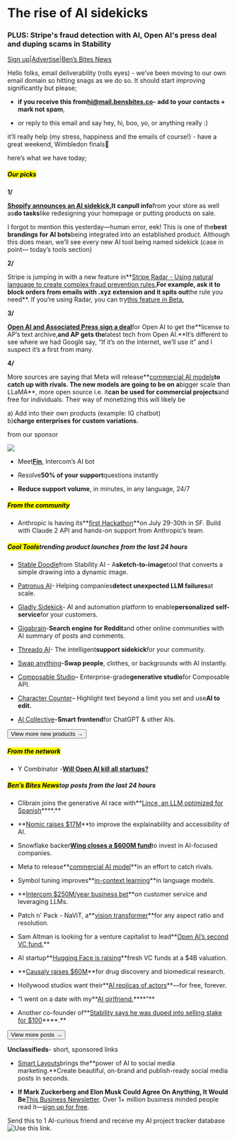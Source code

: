 # The rise of AI sidekicks

### PLUS: Stripe's fraud detection with AI, Open AI's press deal and duping scams in Stability

[Sign up](https://www.bensbites.co/?utm_source=bensbites\&utm_medium=referral\&utm_campaign=the-rise-of-ai-sidekicks)|[Advertise](https://sponsor.bensbites.co/?utm_source=bensbites\&utm_medium=referral\&utm_campaign=the-rise-of-ai-sidekicks)|[Ben’s Bites News](https://news.bensbites.co/?utm_source=bensbites\&utm_medium=referral\&utm_campaign=the-rise-of-ai-sidekicks)

Hello folks, email deliverability (rolls eyes) - we’ve been moving to our own email domain so hitting snags as we do so. It should start improving significantly but please;

- **if you receive this from**[**hi@mail.bensbites.co**](mailto:hi@mail.bensbites.co)**- add to your contacts + mark not spam**,

- or reply to this email and say hey, hi, boo, yo, or anything really :)

it’ll really help (my stress, happiness and the emails of course!) - have a great weekend, Wimbledon finals🎾

here’s what we have today;

##### <mark>**Our picks**</mark>

**1/**

**[Shopify announces an AI sidekick.](https://twitter.com/tobi/status/1679114154756669441?utm_source=bensbites\&utm_medium=referral\&utm_campaign=the-rise-of-ai-sidekicks)**It can**pull info**from your store as well as**do tasks**like redesigning your homepage or putting products on sale.

I forgot to mention this yesterday—human error, eek! This is one of the**best brandings for AI bots**being integrated into an established product. Although this does mean, we’ll see every new AI tool being named sidekick (case in point— today’s tools section)

**2/**

Stripe is jumping in with a new feature in\*\*[Stripe Radar - Using natural language to create complex fraud prevention rules.](https://twitter.com/stripe/status/1679522902591373312?utm_source=bensbites\&utm_medium=referral\&utm_campaign=the-rise-of-ai-sidekicks)**For example, ask it to block orders from emails with .xyz extension and it spits out**the rule you need\*\*. If you’re using Radar, you can try[this feature in Beta.](https://docs.google.com/forms/d/e/1FAIpQLScQOcx9qqF-67ch4lNzkk1C-HgF03Frlqe1ajAdb8QltalyGg/viewform?usp=send_form\&utm_source=bensbites\&utm_medium=referral\&utm_campaign=the-rise-of-ai-sidekicks)

**3/**

[**Open AI and Associated Press sign a deal**](https://www.ap.org/press-releases/2023/ap-open-ai-agree-to-share-select-news-content-and-technology-in-new-collaboration?utm_source=bensbites\&utm_medium=referral\&utm_campaign=the-rise-of-ai-sidekicks)for Open AI to get the\*\*license to AP’s text archive,**and AP gets the**latest tech from Open AI.\*\*It’s different to see where we had Google say, “If it’s on the internet, we’ll use it” and I suspect it’s a first from many.

**4/**

More sources are saying that Meta will release\*\*[commercial AI models](https://archive.is/WS877?utm_source=bensbites\&utm_medium=referral\&utm_campaign=the-rise-of-ai-sidekicks)**to catch up with rivals. The new models are going to be on a**bigger scale than LLaMA\*\*, more open source i.e. it**can be used for commercial projects**and free for individuals. Their way of monetizing this will likely be

a) Add into their own products (example: IG chatbot)\
b)**charge enterprises for custom variations.**

from our sponsor

[![](https://media.beehiiv.com/cdn-cgi/image/fit=scale-down,format=auto,onerror=redirect,quality=80/uploads/asset/file/59dc5018-0556-4351-95d0-e2c00e263dda/Group_23.png)](https://www.intercom.com/fin?utm_source=external-newsletter\&utm_medium=email\&utm_content=bensbites)

- Meet[**Fin**](https://www.intercom.com/fin?utm_source=external-newsletter\&utm_medium=email\&utm_content=bensbites), Intercom’s AI bot

- Resolve**50% of your support**questions instantly

- **Reduce support volume**, in minutes, in any language, 24/7

##### <mark>**From the community**</mark>

- Anthropic is having its\*\*[first Hackathon](https://partiful.com/e/WLszTLRL4ftfhEqBtKGD?utm_source=bensbites\&utm_medium=referral\&utm_campaign=the-rise-of-ai-sidekicks)\*\*on July 29-30th in SF. Build with Claude 2 API and hands-on support from Anthropic’s team.

##### <mark>**Cool Tools**</mark>trending product launches from the last 24 hours

- [Stable Doodle](https://stability.ai/blog/clipdrop-launches-stable-doodle?utm_source=bensbites\&utm_medium=referral\&utm_campaign=the-rise-of-ai-sidekicks)from Stability AI - A**sketch-to-image**tool that converts a simple drawing into a dynamic image.

- [Patronus AI](https://www.patronus.ai/?utm_source=bensbites\&utm_medium=referral\&utm_campaign=the-rise-of-ai-sidekicks)- Helping companies**detect unexpected LLM failures**at scale.

- [Gladly Sidekick](https://www.gladly.com/blog/introducing-gladlys-new-ai-and-automation-platform/?utm_source=bensbites\&utm_medium=referral\&utm_campaign=the-rise-of-ai-sidekicks)- AI and automation platform to enable**personalized self-service**for your customers.

- [Gigabrain](https://thegigabrain.com/?utm_source=bensbites\&utm_medium=referral\&utm_campaign=the-rise-of-ai-sidekicks)-**Search engine for Reddit**and other online communities with AI summary of posts and comments.

- [Threado AI](https://www.threado.com/ai?utm_source=bensbites\&utm_medium=referral\&utm_campaign=the-rise-of-ai-sidekicks)- The intelligent**support sidekick**for your community.

- [Swap anything](https://imgcreator.zmo.ai/ai-generator?type=SWAP_ANYTHING\&utm_source=bensbites\&utm_medium=referral\&utm_campaign=the-rise-of-ai-sidekicks)–**Swap people**, clothes, or backgrounds with AI instantly.

- [Composable Studio](https://www.conektto.io/?utm_source=bensbites\&utm_medium=referral\&utm_campaign=the-rise-of-ai-sidekicks)– Enterprise-grade**generative studio**for Composable API.

- [Character Counter](https://originality.ai/character-counter?utm_source=bensbites\&utm_medium=referral\&utm_campaign=the-rise-of-ai-sidekicks)– Highlight text beyond a limit you set and use**AI to edit.**

- [AI Collective](https://getaicollective.in/?utm_source=bensbites\&utm_medium=referral\&utm_campaign=the-rise-of-ai-sidekicks)–**Smart frontend**for ChatGPT & other AIs.

[<button>View more new products →</button>](https://news.bensbites.co/tags/show?utm_source=bensbites\&utm_medium=referral\&utm_campaign=the-rise-of-ai-sidekicks)

##### <mark>**From the network**</mark>

- Y Combinator -**[Will Open AI kill all startups?](https://www.youtube.com/watch?v=smHw9kEwcgM\&utm_source=bensbites\&utm_medium=referral\&utm_campaign=the-rise-of-ai-sidekicks)**

##### <mark>**Ben’s Bites News**</mark>top posts from the last 24 hours

- Clibrain joins the generative AI race with\*\*[Lince, an LLM optimized for Spanish](https://techcrunch.com/2023/07/12/lince-llm/?tpcc=tcplustwitter\&utm_source=bensbites\&utm_medium=referral\&utm_campaign=the-rise-of-ai-sidekicks)\*\*\*\*.\*\*

- \*\*[Nomic raises $17M](https://home.nomic.ai/blog?utm_source=bensbites\&utm_medium=referral\&utm_campaign=the-rise-of-ai-sidekicks)\*\*to improve the explainability and accessibility of AI.

- Snowflake backer[**Wing closes a $600M fund**](https://www.bloomberg.com/news/articles/2023-07-13/snowflake-backer-wing-closes-600-million-ai-focused-fund?utm_source=bensbites\&utm_medium=referral\&utm_campaign=the-rise-of-ai-sidekicks#xj4y7vzkg)to invest in AI-focused companies.

- Meta to release\*\*[commercial AI model](https://archive.is/WS877?utm_source=bensbites\&utm_medium=referral\&utm_campaign=the-rise-of-ai-sidekicks)\*\*in an effort to catch rivals.

- Symbol tuning improves\*\*[in-context learning](https://ai.googleblog.com/2023/07/symbol-tuning-improves-in-context.html?m=1\&utm_source=bensbites\&utm_medium=referral\&utm_campaign=the-rise-of-ai-sidekicks)\*\*in language models.

- \*\*[Intercom $250M/year business bet](https://sacra.com/research/intercom-ai-flywheel/?utm_source=bensbites\&utm_medium=referral\&utm_campaign=the-rise-of-ai-sidekicks)\*\*on customer service and leveraging LLMs.

- Patch n' Pack - NaViT, a\*\*[vision transformer](https://huggingface.co/papers/2307.06304?utm_source=bensbites\&utm_medium=referral\&utm_campaign=the-rise-of-ai-sidekicks)\*\*for any aspect ratio and resolution.

- Sam Altman is looking for a venture capitalist to lead\*\*[Open AI’s second VC fund.](https://www.theinformation.com/articles/who-could-lead-openais-vc-fund?utm_source=bensbites\&utm_medium=referral\&utm_campaign=the-rise-of-ai-sidekicks)\*\*

- AI startup\*\*[Hugging Face is raising](https://www.forbes.com/sites/alexkonrad/2023/07/13/ai-startup-hugging-face-raising-funds-4-billion-valuation/?sh=6bf2989f7f7a\&utm_source=bensbites\&utm_medium=referral\&utm_campaign=the-rise-of-ai-sidekicks)\*\*fresh VC funds at a $4B valuation.

- \*\*[Causaly raises $60M](https://techcrunch.com/2023/07/13/causaly-an-ai-platform-for-drug-discovery-and-biomedical-research-raises-60m/?utm_source=bensbites\&utm_medium=referral\&utm_campaign=the-rise-of-ai-sidekicks)\*\*for drug discovery and biomedical research.

- Hollywood studios want their\*\*[AI replicas of actors](https://www.theverge.com/2023/7/13/23794224/sag-aftra-actors-strike-ai-image-rights?utm_source=bensbites\&utm_medium=referral\&utm_campaign=the-rise-of-ai-sidekicks)\*\*—for free, forever.

- “I went on a date with my\*\*[AI girlfriend.](https://www.youtube.com/watch?v=ZTTPoZe7clA\&utm_source=bensbites\&utm_medium=referral\&utm_campaign=the-rise-of-ai-sidekicks)\*\*\*\*”\*\*

- Another co-founder of\*\*[Stability says he was duped into selling stake for $100](https://www.bloomberg.com/news/articles/2023-07-13/stability-ai-co-founder-says-he-was-duped-into-selling-stake-in-unicorn-for-100?utm_source=bensbites\&utm_medium=referral\&utm_campaign=the-rise-of-ai-sidekicks#xj4y7vzkg)\*\*\*\*.\*\*

[<button>View more posts →</button>](https://news.bensbites.co/tags/news/trending?utm_source=bensbites\&utm_medium=referral\&utm_campaign=the-rise-of-ai-sidekicks)

**Unclassifieds**- short, sponsored links

- [Smart Layouts](https://designstripe.com/layouts?utm_source=bensbites\&utm_medium=referral\&utm_campaign=the-rise-of-ai-sidekicks)brings the\*\*power of AI to social media marketing.\*\*Create beautiful, on-brand and publish-ready social media posts in seconds.

- **If Mark Zuckerberg and Elon Musk Could Agree On Anything, It Would Be**[This Business Newsletter](https://thedailyupside.com/welcome/?utm_source=BensBitesClassified\&utm_medium=Newsletter\&utm_content=B). Over 1+ million business minded people read it—[sign up for free](https://thedailyupside.com/welcome/?utm_source=BensBitesClassified\&utm_medium=Newsletter\&utm_content=B).

Send this to 1 AI-curious friend and receive my AI project tracker database![Use this link.](https://flight.beehiiv.net/v2/clicks/eyJhbGciOiJIUzI1NiIsInR5cCI6IkpXVCJ9.eyJ1cmwiOiJodHRwczovL2JlbnNiaXRlcy5iZWVoaWl2LmNvbS9zdWJzY3JpYmU_cmVmPVBMQUNFSE9MREVSIiwicG9zdF9pZCI6ImExNmRiMzE1LTc3Y2EtNGFjOS05NjI2LWE2N2U5MDc3MWNiYiIsInB1YmxpY2F0aW9uX2lkIjoiNDQ3ZjZlNjAtZTM2YS00NjQyLWI2ZjgtNDZiZWIxOTA0NWVjIiwidmlzaXRfdG9rZW4iOiI0YzIwNmViZi0yYmVlLTRlZTMtODViZC1mMGM4NDNmNjQwNTUiLCJpYXQiOjE2OTIzMDM1NDcuNTIzLCJpc3MiOiJvcmNoaWQifQ.E8p7mGkIOJ-ddGLkoLU_WLxgtiA496cDDoBnFG0cZ8k)
